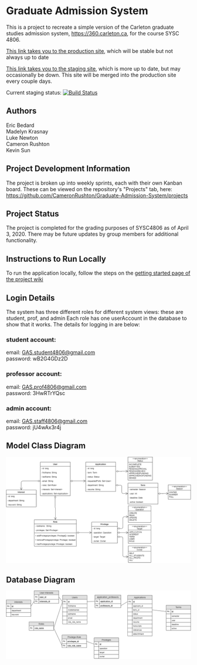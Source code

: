# Graduate Admission System
This is a project to recreate a simple version of the Carleton graduate studies admission system, https://360.carleton.ca, for the course SYSC 4806.

[This link takes you to the production site](https://graduate-admission-system.herokuapp.com/), which will be stable but not always up to date

[This link takes you to the staging site](https://graduate-admission-staging.herokuapp.com/), which is more up to date, but may occasionally be down. This site will be merged into the production site every couple days.

Current staging status: [![Build Status](https://travis-ci.org/CameronRushton/Graduate-Admission-System.svg?branch=develop)](https://travis-ci.org/CameronRushton/Graduate-Admission-System)

## Authors
Eric Bedard <br>
Madelyn Krasnay <br>
Luke Newton <br>
Cameron Rushton <br>
Kevin Sun 

## Project Development Information
The project is broken up into weekly sprints, each with their own Kanban board. These can be viewed on the repository's "Projects" tab, here: https://github.com/CameronRushton/Graduate-Admission-System/projects

## Project Status
The project is completed for the grading purposes of SYSC4806 as of April 3, 2020. There may be future updates by group members for additional functionality.

## Instructions to Run Locally
To run the application locally, follow the steps on the [getting started page of the project wiki](https://github.com/CameronRushton/Graduate-Admission-System/wiki/Developer-setup)

## Login Details
The system has three different roles for different system views: these are student, prof, and admin
Each role has one userAccount in the database to show that it works. The details for logging in are below:

### student account:
email: GAS.student4806@gmail.com <br/>
password: wB2G4GDz2D

### professor account:
email: GAS.prof4806@gmail.com <br/>
password: 3HwRTrYQsc

### admin account:
email: GAS.staff4806@gmail.com <br/>
password: jU4wAx3r4j

## Model Class Diagram
![UML Class Diagram](/diagrams/ClassDiagram.PNG)

## Database Diagram
![Database Diagram](/diagrams/Database.PNG)
